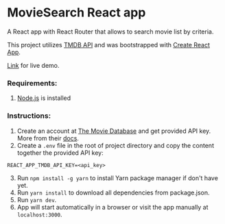 # MovieSearch React app

A React app with React Router that allows to search movie list by criteria.

This project utilizes [TMDB API](https://www.themoviedb.org) and was bootstrapped with [Create React App](https://github.com/facebook/create-react-app).

[Link](https://moviesearch-jesseragos.herokuapp.com/) for live demo.

### Requirements:
1. [Node.js](https://nodejs.org/en/) is installed

### Instructions:
1. Create an account at [The Movie Database](https://www.themoviedb.org/account/signup) and get provided API key. More from their [docs](https://www.themoviedb.org/documentation/api).
2. Create a `.env` file in the root of project directory and copy the content together the provided API key:
```env
REACT_APP_TMDB_API_KEY=<api_key>
```
3. Run `npm install -g yarn` to install Yarn package manager if don't have yet.
4. Run `yarn install` to download all dependencies from package.json.
5. Run `yarn dev`.
6. App will start automatically in a browser or visit the app manually at `localhost:3000`.
